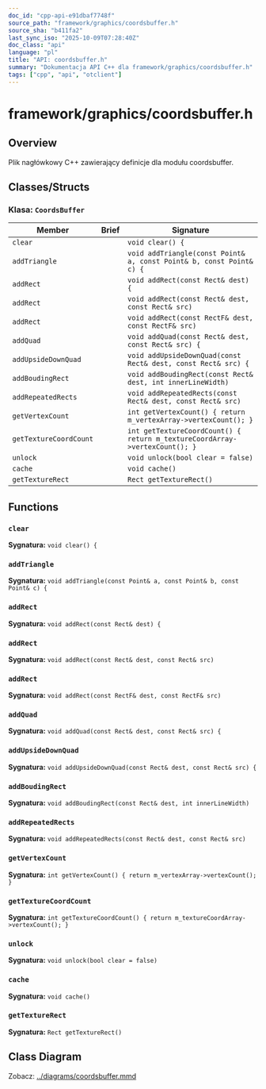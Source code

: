 ```yaml
---
doc_id: "cpp-api-e91dbaf7748f"
source_path: "framework/graphics/coordsbuffer.h"
source_sha: "b411fa2"
last_sync_iso: "2025-10-09T07:28:40Z"
doc_class: "api"
language: "pl"
title: "API: coordsbuffer.h"
summary: "Dokumentacja API C++ dla framework/graphics/coordsbuffer.h"
tags: ["cpp", "api", "otclient"]
---
```


# framework/graphics/coordsbuffer.h

## Overview

Plik nagłówkowy C++ zawierający definicje dla modułu coordsbuffer.

## Classes/Structs

### Klasa: `CoordsBuffer`

| Member | Brief | Signature |
|--------|-------|-----------|
| `clear` |  | `void clear() {` |
| `addTriangle` |  | `void addTriangle(const Point& a, const Point& b, const Point& c) {` |
| `addRect` |  | `void addRect(const Rect& dest) {` |
| `addRect` |  | `void addRect(const Rect& dest, const Rect& src)` |
| `addRect` |  | `void addRect(const RectF& dest, const RectF& src)` |
| `addQuad` |  | `void addQuad(const Rect& dest, const Rect& src) {` |
| `addUpsideDownQuad` |  | `void addUpsideDownQuad(const Rect& dest, const Rect& src) {` |
| `addBoudingRect` |  | `void addBoudingRect(const Rect& dest, int innerLineWidth)` |
| `addRepeatedRects` |  | `void addRepeatedRects(const Rect& dest, const Rect& src)` |
| `getVertexCount` |  | `int getVertexCount() { return m_vertexArray->vertexCount(); }` |
| `getTextureCoordCount` |  | `int getTextureCoordCount() { return m_textureCoordArray->vertexCount(); }` |
| `unlock` |  | `void unlock(bool clear = false)` |
| `cache` |  | `void cache()` |
| `getTextureRect` |  | `Rect getTextureRect()` |

## Functions

### `clear`

**Sygnatura:** `void clear() {`

### `addTriangle`

**Sygnatura:** `void addTriangle(const Point& a, const Point& b, const Point& c) {`

### `addRect`

**Sygnatura:** `void addRect(const Rect& dest) {`

### `addRect`

**Sygnatura:** `void addRect(const Rect& dest, const Rect& src)`

### `addRect`

**Sygnatura:** `void addRect(const RectF& dest, const RectF& src)`

### `addQuad`

**Sygnatura:** `void addQuad(const Rect& dest, const Rect& src) {`

### `addUpsideDownQuad`

**Sygnatura:** `void addUpsideDownQuad(const Rect& dest, const Rect& src) {`

### `addBoudingRect`

**Sygnatura:** `void addBoudingRect(const Rect& dest, int innerLineWidth)`

### `addRepeatedRects`

**Sygnatura:** `void addRepeatedRects(const Rect& dest, const Rect& src)`

### `getVertexCount`

**Sygnatura:** `int getVertexCount() { return m_vertexArray->vertexCount(); }`

### `getTextureCoordCount`

**Sygnatura:** `int getTextureCoordCount() { return m_textureCoordArray->vertexCount(); }`

### `unlock`

**Sygnatura:** `void unlock(bool clear = false)`

### `cache`

**Sygnatura:** `void cache()`

### `getTextureRect`

**Sygnatura:** `Rect getTextureRect()`

## Class Diagram

Zobacz: [../diagrams/coordsbuffer.mmd](../diagrams/coordsbuffer.mmd)
